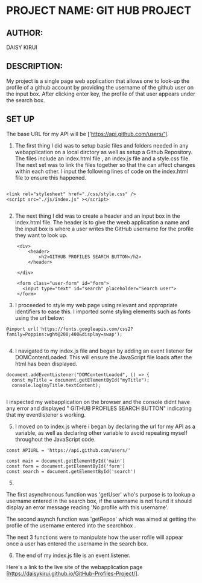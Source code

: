 # PROJECT NAME: GIT HUB PROJECT

## AUTHOR:  
DAISY KIRUI

## DESCRIPTION:
My project is a single page web application that allows one to look-up the profile of a github account by providing the username of the github user on the input box. 
After clicking enter key, the profile of that user appears under the search box. 

## SET UP
The base URL for my API will be ['https://api.github.com/users/'].


1. The first thing I did was to setup basic files and folders needed in any webapplication on a local dirctory as   well as setup a Github Repository. The files include an index.html file , an index.js file and a style.css file. The next set was to link the files together so that the can affect changes within each other. I input the following lines of code on the index.html file to ensure this happened.
 ```
 
 <link rel="stylesheet" href="./css/style.css" />
 <script src="./js/index.js" ></script>


```

2. The next thing I did was to create a header and an input box in the index.html file. The header is to give the weeb application a name and the input box is where a user writes the GitHub username for the profile they want to look up.

```
    <div> 
        <header>
            <h2>GITHUB PROFILES SEARCH BUTTON</h2>
        </header>

    </div>

    <form class="user-form" id="form">
      <input type="text" id="search" placeholder="Search user">
    </form>

```

3. I proceeded to style my web page using relevant and appropriate identifiers to ease this. I imported some styling elements such as fonts using the url below:
```
@import url('https://fonts.googleapis.com/css2?family=Poppins:wght@200;400&display=swap');


```

4. I navigated to my index.js file and began by adding an event listener for DOMContentLoaded. This will ensure the JavaScript file loads after the html has been displayed.
```
document.addEventListener("DOMContentLoaded", () => {
  const myTitle = document.getElementById("myTitle");
  console.log(myTitle.textContent);


```
I inspected my webapplication on the browser and the console didnt have any error and displayed " GITHUB PROFILES SEARCH BUTTON" indicating that my eventlistener s working.


5. I moved on to index.js where i began by declaring the url for my API as a variable, as well as declaring other variable to avoid repeating myself throughout the JavaScript code. 
```
const APIURL = 'https://api.github.com/users/'

const main = document.getElementById('main')
const form = document.getElementById('form')
const search = document.getElementById('search')

```

5. 
The first asynchronous function was 'getUser' who's purpose is to lookup a username entered in the search box, if the username is not found it should display an error message reading 'No profile with this username'.

The second asynch function was 'getRepos' which was aimed at getting the profile of the username entered into the searchbox .

The next 3 functions were to manipulate how the user rofile will appear once a user has entered the username in the search box.

6. The end of my index.js file is an event.listener. 


Here's a link to the live site of the webapplication page [https://daisykirui.github.io/GitHub-Profiles-Project/].


